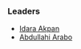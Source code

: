 ### Leaders

* [Idara Akpan](mailto:idara.akpan@owasp.org)
* [Abdullahi Arabo](mailto:abdullahi.arabo@owasp.org)
